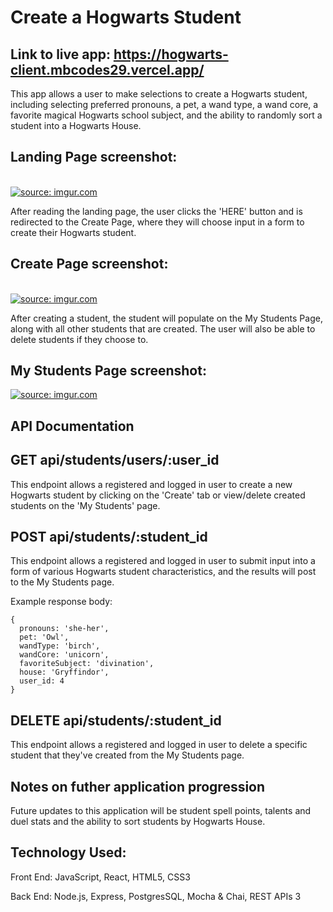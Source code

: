 # Create a Hogwarts Student

## Link to live app: https://hogwarts-client.mbcodes29.vercel.app/



This app allows a user to make selections to create a Hogwarts student, including selecting preferred pronouns, a pet, a wand type, a wand core, a favorite magical Hogwarts school subject, and the ability to randomly sort a student into a Hogwarts House. 

## Landing Page screenshot:
</br>
<a href="https://imgur.com/zwVzPvn"><img src="https://i.imgur.com/zwVzPvn.png" title="source: imgur.com" /></a>

After reading the landing page, the user clicks the 'HERE' button and is redirected to the Create Page, where they will choose input in a form to create their Hogwarts student. 

## Create Page screenshot:
</br>
<a href="https://imgur.com/JotmVt7"><img src="https://i.imgur.com/JotmVt7.png" title="source: imgur.com" /></a>

After creating a student, the student will populate on the My Students Page, along with all other students that are created. The user will also be able to delete students if they choose to. 


## My Students Page screenshot:
<a href="https://imgur.com/WGugjBT"><img src="https://i.imgur.com/WGugjBT.png" title="source: imgur.com" /></a>

## API Documentation


## GET api/students/users/:user_id

This endpoint allows a registered and logged in user to create a new Hogwarts student by clicking on the 'Create' tab or view/delete created students on the 'My Students' page.


## POST api/students/:student_id

This endpoint allows a registered and logged in user to submit input into a form of various Hogwarts student characteristics, and the results will post to the My Students page.

Example response body:

```
{
  pronouns: 'she-her',
  pet: 'Owl',
  wandType: 'birch',
  wandCore: 'unicorn',
  favoriteSubject: 'divination',
  house: 'Gryffindor',
  user_id: 4
}
```

## DELETE api/students/:student_id

This endpoint allows a registered and logged in user to delete a specific student that they've created from the My Students page.


## Notes on futher application progression

Future updates to this application will be student spell points, talents and duel stats and the ability to sort students by Hogwarts House.


## Technology Used:

Front End: JavaScript, React, HTML5, CSS3

Back End: Node.js, Express, PostgresSQL, Mocha & Chai, REST APIs 3